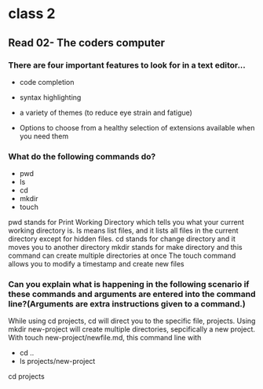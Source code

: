 # class 2

## Read 02- The coders computer

### There are four important features to look for in a text editor...
- code completion
+ syntax highlighting
* a variety of themes (to reduce eye strain and fatigue)
+ Options to choose from a healthy selection of extensions available when you need them



### What do the following commands do?
- pwd
- ls
- cd
- mkdir
- touch

pwd stands for Print Working Directory which tells you what your current working directory is.
ls means list files, and it lists all files in the current directory except for hidden files.
cd stands for change directory and it moves you to another directory
mkdir stands for make directory and this command can create multiple directories at once
The touch command allows you to modify a timestamp and create new files 



### Can you explain what is happening in the following scenario if these commands and arguments are entered into the command line?(Arguments are extra instructions given to a command.)
While using cd projects, cd will direct you to the specific file, projects.
Using mkdir new-project will create multiple directories, sepcifically a new project.
With touch new-project/newfile.md, this command line with 
- cd ..
- ls projects/new-project

cd projects 
